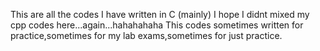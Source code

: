 This are all the codes I have written in C (mainly)
I hope I didnt mixed my cpp codes here...again...hahahahaha
This codes sometimes written for practice,sometimes for my lab exams,sometimes for just practice.
